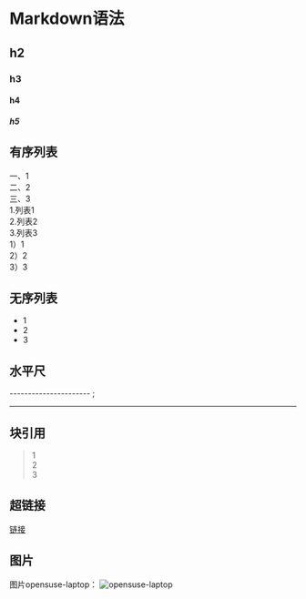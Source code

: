 # Markdown语法

## h2

### h3

#### h4

##### h5

## 有序列表

一、1  
二、2  
三、3  
1.列表1  
2.列表2  
3.列表3  
1）1  
2）2  
3）3  

## 无序列表  

* 1  
* 2  
* 3  

## 水平尺

----------------------  ;
**********************

## 块引用

>1  
>2  
>3  

## 超链接

[链接](www.baidu.com)

## 图片

图片opensuse-laptop：
![opensuse-laptop](https://www.opensuse.org/build/images/opensuse-laptop.gif)
